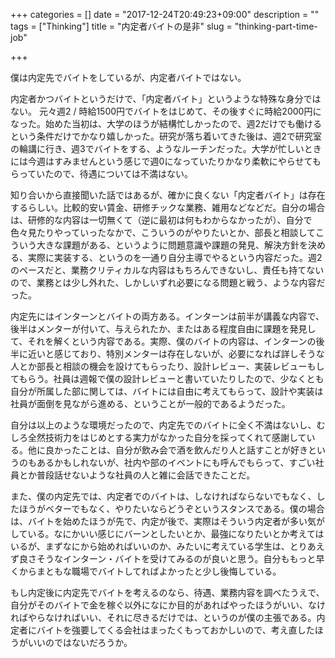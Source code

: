 +++
categories = []
date = "2017-12-24T20:49:23+09:00"
description = ""
tags = ["Thinking"]
title = "内定者バイトの是非"
slug = "thinking-part-time-job"

+++

僕は内定先でバイトをしているが、内定者バイトではない。

内定者かつバイトというだけで、「内定者バイト」というような特殊な身分ではない。
元々週2 / 時給1500円でバイトをはじめて、その後すぐに時給2000円になった。始めた当初は、大学のほうが結構忙しかったので、週2だけでも働けるという条件だけでかなり嬉しかった。研究が落ち着いてきた後は、週2で研究室の輪講に行き、週3でバイトをする、ようなルーチンだった。大学が忙しいときには今週はすみませんという感じで週0になっていたりかなり柔軟にやらせてもらっていたので、待遇については不満はない。

<!--more-->

知り合いから直接聞いた話ではあるが、確かに良くない「内定者バイト」は存在するらしい。比較的安い賃金、研修チックな業務、雑用などなどだ。自分の場合は、研修的な内容は一切無くて（逆に最初は何もわからなかったが）、自分で色々見たりやっていったなかで、こういうのがやりたいとか、部長と相談してこういう大きな課題がある、というように問題意識や課題の発見、解決方針を決める、実際に実装する、というのを一通り自分主導でやるという内容だった。週2のペースだと、業務クリティカルな内容はもちろんできないし、責任も持てないので、業務とは少し外れた、しかしいずれ必要になる問題と戦う、ような内容だった。

内定先にはインターンとバイトの両方ある。インターンは前半が講義な内容で、後半はメンターが付いて、与えられたか、またはある程度自由に課題を発見して、それを解くという内容である。実際、僕のバイトの内容は、インターンの後半に近いと感じており、特別メンターは存在しないが、必要になれば詳しそうな人とか部長と相談の機会を設けてもらったり、設計レビュー、実装レビューもしてもらう。社員は週報で僕の設計レビューと書いていたりしたので、少なくとも自分が所属した部に関しては、バイトには自由に考えてもらって、設計や実装は社員が面倒を見ながら進める、ということが一般的であるようだった。

自分は以上のような環境だったので、内定先でのバイトに全く不満はないし、むしろ全然技術力をはじめとする実力がなかった自分を採ってくれて感謝している。他に良かったことは、自分が飲み会で酒を飲んだり人と話すことが好きというのもあるかもしれないが、社内や部のイベントにも呼んでもらって、すごい社員とか普段話せないような社員の人と雑に会話できたことだ。

また、僕の内定先では、内定者でのバイトは、しなければならないでもなく、したほうがベターでもなく、やりたいならどうぞというスタンスである。僕の場合は、バイトを始めたほうが先で、内定が後で、実際はそういう内定者が多い気がしている。なにかいい感じにバーンとしたいとか、最強になりたいとか考えてはいるが、まずなにから始めればいいのか、みたいに考えている学生は、とりあえず良さそうなインターン・バイトを受けてみるのが良いと思う。自分ももっと早くからまともな職場でバイトしてればよかったと少し後悔している。

もし内定後に内定先でバイトを考えるのなら、待遇、業務内容を調べたうえで、自分がそのバイトで金を稼ぐ以外になにか目的があればやったほうがいい、なければやらなければいい、それに尽きるだけでは、というのが僕の主張である。内定者にバイトを強要してくる会社はまったくもっておかしいので、考え直したほうがいいのではないだろうか。
